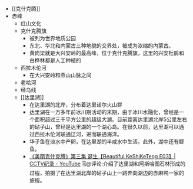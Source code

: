 - [[克什克腾]]
- 赤峰
    - 红山文化
    - 克什克腾旗
        - 被列为世界地质公园
        - 东北、华北和内蒙古三种地貌的交界处，被成为浓缩的内蒙古。
        - 黄岗梁就是大兴安岭的最高峰，位于克什克腾旗，这里的兴安杜鹃和白桦林都是人工种植的
    - 西拉木伦河
        - 在大兴安岭和燕山山脉之间
    - 老哈河
    - 经乌线
    - [[达里湖]]
        - 在达里湖的北岸，分布着达里诺尔火山群
        - 达里湖在一万多年前冰川期活动的末期，由于冰川水融化，曾经是一个面积超过三千平方公里的超级大湖。目前距离达里湖北岸5公里左右的砧子山，曾经是达里湖的一个湖心岛。在很久以前，达里湖可以通过西拉木伦河联通辽河，进而联通海洋。
        - 华子鱼在淡水中产卵，在达里湖的半咸水中生活。此外，湖中还有鲫鱼。
        - [《美丽克什克腾》第三集 诞生【Beautiful KeShiKeTeng E03】| CCTV纪录 - YouTube](https://www.youtube.com/watch?v=RZmlyr8CwS0) 🗒@评论:介绍了达里湖和阿斯哈图石林形成的过程，拍摄了在达里湖北岸的砧子山上一路奔向湖边的赤麻鸭一家的旅程。
